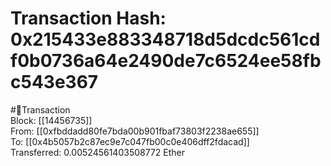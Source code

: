
Transaction Hash: 0x215433e883348718d5dcdc561cdf0b0736a64e2490de7c6524ee58fbc543e367
====================================================================================
  
#💸Transaction  
Block: [[14456735]]  
From: [[0xfbddadd80fe7bda00b901fbaf73803f2238ae655]]  
To: [[0x4b5057b2c87ec9e7c047fb00c0e406dff2fdacad]]  
Transferred: 0.00524561403508772 Ether